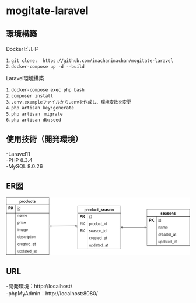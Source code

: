 # mogitate-laravel
## 環境構築
Dockerビルド

    1.git clone:  https://github.com/imachanimachan/mogitate-laravel
    2.docker-compose up -d --build  

Laravel環境構築

    1.docker-compose exec php bash  
    2.composer install  
    3..env.exampleファイルから.envを作成し、環境変数を変更  
    4.php artisan key:generate  
    5.php artisan　migrate  
    6.php artisan db:seed
## 使用技術（開発環境）
-Laravel11  
-PHP 8.3.4  
-MySQL 8.0.26

## ER図
![](ER.png)
## URL
-開発環境：http://localhost/  
-phpMyAdmin：http://localhost:8080/

